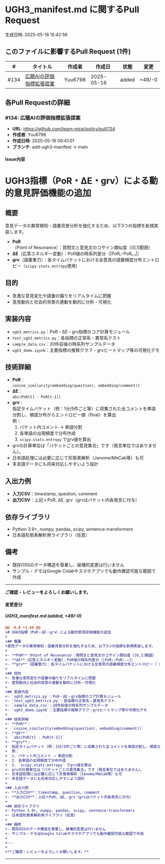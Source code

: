 # UGH3_manifest.md に関するPull Request

生成日時: 2025-05-18 15:42:56

## このファイルに影響するPull Request (1件)

| # | タイトル | 作成者 | 作成日 | 状態 | 変更 |
|---|---------|--------|--------|------|------|
| #134 | [広聴AIの評価指標拡張提案](https://github.com/team-mirai/policy/pull/134) | Yuu6798 | 2025-05-16 | added | +49/-0 |

## 各Pull Requestの詳細

### #134: 広聴AIの評価指標拡張提案

- **URL**: https://github.com/team-mirai/policy/pull/134
- **作成者**: Yuu6798
- **作成日時**: 2025-05-16 09:41:01
- **ブランチ**: add-ugh3-manifest → main

#### Issue内容

# UGH3指標（PoR・ΔE・grv）による動的意見評価機能の追加

## 概要
意見データの異常検知・語彙背景分析を強化するため、以下3つの指標を新規実装します。

- **PoR**（Point of Resonance）：質問文と意見文のコサイン類似度（[0,1]範囲）
- **ΔE**（応答エネルギー変動）：PoR値の時系列差分（|PoRₜ−PoRₜ₋₁|）
- **grv**（語彙重力）：各タイムバケットにおける全意見の語彙頻度分布エントロピー（`scipy.stats.entropy`使用）

## 目的
- 急激な意見変化や語彙の偏りをリアルタイムに把握
- 意見動向と社会的背景の連動を動的に分析・可視化

## 実装内容
- `ugh3_metrics.py`：PoR・ΔE・grv指標のコア計算モジュール
- `test_ugh3_metrics.py`：各指標の正常系・異常系テスト
- `sample_data.csv`：20件前後の時系列サンプルデータ
- `ugh3_demo.ipynb`：主要指標の推移グラフ・grvヒートマップ等の可視化デモ

## 技術詳細
- **PoR**：  
  `cosine_similarity(embedding(question), embedding(comment))`
- **ΔE**：  
  `abs(PoR[t] - PoR[t-1])`
- **grv**：  
  指定タイムバケット（例：1分/5件ごと等）に収集された全コメントを単語分割し、頻度分布からエントロピー値（float）を算出  
  例：  
  1. バケット内コメント → 単語分割  
  2. 各単語の出現頻度で分布作成  
  3. `scipy.stats.entropy` でgrv値を算出
- grvの計算単位は「バケットごとの意見集合」です（発言単位ではありません）。
- 日本語処理には必要に応じて形態素解析（Janome/MeCab等）も可
- 多言語データにも将来対応しやすいよう設計

## 入出力例
- **入力CSV**：timestamp, question, comment
- **出力CSV**：上記＋PoR, ΔE, grv（grvはバケット内各発言に付与）

## 依存ライブラリ
- Python 3.9+, numpy, pandas, scipy, sentence-transformers  
- 日本語形態素解析用ライブラリ（任意）

## 備考
- 既存OSSのデータ構造を尊重し、破壊的変更は行いません
- サンプル・デモはGoogle Colabやスマホアプリでも動作確認可能な範囲で作成

---

**ご確認・レビューをよろしくお願いします。**

#### 変更差分

##### UGH3_manifest.md (added, +49/-0)

```diff
@@ -0,0 +1,49 @@
+# UGH3指標（PoR・ΔE・grv）による動的意見評価機能の追加
+
+## 概要
+意見データの異常検知・語彙背景分析を強化するため、以下3つの指標を新規実装します。
+
+- **PoR**（Point of Resonance）：質問文と意見文のコサイン類似度（[0,1]範囲）
+- **ΔE**（応答エネルギー変動）：PoR値の時系列差分（|PoRₜ−PoRₜ₋₁|）
+- **grv**（語彙重力）：各タイムバケットにおける全意見の語彙頻度分布エントロピー（`scipy.stats.entropy`使用）
+
+## 目的
+- 急激な意見変化や語彙の偏りをリアルタイムに把握
+- 意見動向と社会的背景の連動を動的に分析・可視化
+
+## 実装内容
+- `ugh3_metrics.py`：PoR・ΔE・grv指標のコア計算モジュール
+- `test_ugh3_metrics.py`：各指標の正常系・異常系テスト
+- `sample_data.csv`：20件前後の時系列サンプルデータ
+- `ugh3_demo.ipynb`：主要指標の推移グラフ・grvヒートマップ等の可視化デモ
+
+## 技術詳細
+- **PoR**：  
+  `cosine_similarity(embedding(question), embedding(comment))`
+- **ΔE**：  
+  `abs(PoR[t] - PoR[t-1])`
+- **grv**：  
+  指定タイムバケット（例：1分/5件ごと等）に収集された全コメントを単語分割し、頻度分布からエントロピー値（float）を算出  
+  例：  
+  1. バケット内コメント → 単語分割  
+  2. 各単語の出現頻度で分布作成  
+  3. `scipy.stats.entropy` でgrv値を算出
+- grvの計算単位は「バケットごとの意見集合」です（発言単位ではありません）。
+- 日本語処理には必要に応じて形態素解析（Janome/MeCab等）も可
+- 多言語データにも将来対応しやすいよう設計
+
+## 入出力例
+- **入力CSV**：timestamp, question, comment
+- **出力CSV**：上記＋PoR, ΔE, grv（grvはバケット内各発言に付与）
+
+## 依存ライブラリ
+- Python 3.9+, numpy, pandas, scipy, sentence-transformers  
+- 日本語形態素解析用ライブラリ（任意）
+
+## 備考
+- 既存OSSのデータ構造を尊重し、破壊的変更は行いません
+- サンプル・デモはGoogle Colabやスマホアプリでも動作確認可能な範囲で作成
+
+---
+
+**ご確認・レビューをよろしくお願いします。**
```

---

